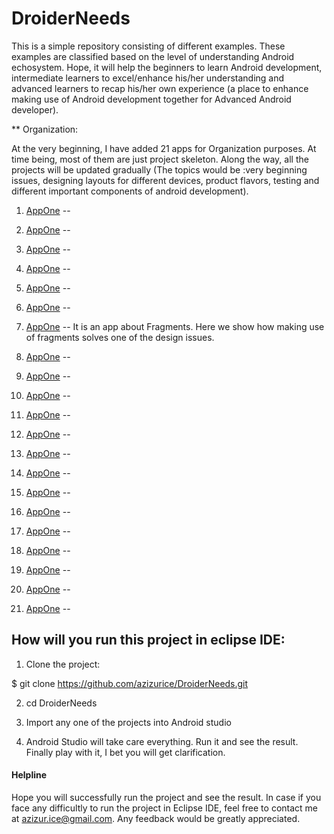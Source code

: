 # DroiderNeeds

This is a simple repository consisting of different examples. These examples are classified based on the level of understanding Android echosystem. Hope, it will help the beginners to learn Android development, intermediate learners to excel/enhance his/her understanding and advanced learners to recap his/her own experience (a place to enhance making use of Android development together for Advanced Android developer).

** Organization:

At the very beginning, I have added 21 apps for Organization purposes. At time being, most of them are just project skeleton. Along the way, all the projects will be updated gradually (The topics would be :very beginning issues, designing layouts for different devices, product flavors, testing and different important components of android development).

1. [AppOne](https://github.com/azizurice/DroiderNeeds/tree/master/AppOne) --

2. [AppOne](https://github.com/azizurice/DroiderNeeds/tree/master/AppTwo) --

3. [AppOne](https://github.com/azizurice/DroiderNeeds/tree/master/AppThree) --

4. [AppOne](https://github.com/azizurice/DroiderNeeds/tree/master/AppFour) --

5. [AppOne](https://github.com/azizurice/DroiderNeeds/tree/master/AppFive) --

6. [AppOne](https://github.com/azizurice/DroiderNeeds/tree/master/AppSix) --

7. [AppOne](https://github.com/azizurice/DroiderNeeds/tree/master/AppSeven) -- It is an app about Fragments. Here we show how making use of fragments solves one of the design issues.

8. [AppOne](https://github.com/azizurice/DroiderNeeds/tree/master/AppEight) --

9. [AppOne](https://github.com/azizurice/DroiderNeeds/tree/master/AppNine) --

10. [AppOne](https://github.com/azizurice/DroiderNeeds/tree/master/AppTen) --

11. [AppOne](https://github.com/azizurice/DroiderNeeds/tree/master/AppEleven) --

12. [AppOne](https://github.com/azizurice/DroiderNeeds/tree/master/AppTwelve) --

13. [AppOne](https://github.com/azizurice/DroiderNeeds/tree/master/AppThirteen) --

14. [AppOne](https://github.com/azizurice/DroiderNeeds/tree/master/AppFourteen) --

15. [AppOne](https://github.com/azizurice/DroiderNeeds/tree/master/AppFifteen) --

16. [AppOne](https://github.com/azizurice/DroiderNeeds/tree/master/AppSixteen) --

17. [AppOne](https://github.com/azizurice/DroiderNeeds/tree/master/AppSeventeen) --

18. [AppOne](https://github.com/azizurice/DroiderNeeds/tree/master/AppEighteen) --

19. [AppOne](https://github.com/azizurice/DroiderNeeds/tree/master/AppNineteen) --

20. [AppOne](https://github.com/azizurice/DroiderNeeds/tree/master/AppTwenty) --

21. [AppOne](https://github.com/azizurice/DroiderNeeds/tree/master/AppTwentyOne) --




## How will you run this project in eclipse IDE:

1. Clone the project:

  $ git clone https://github.com/azizurice/DroiderNeeds.git

2. cd DroiderNeeds

3. Import any one of the projects into Android studio

4. Android Studio will take care everything. Run it and see the result. Finally play with it, I bet you will get clarification.

#### Helpline
Hope you will successfully run the project and see the result. In case if you face any difficultly to run
the project in Eclipse IDE, feel free to contact me at azizur.ice@gmail.com. Any feedback would be greatly appreciated.
